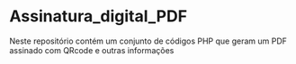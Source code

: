 # Assinatura_digital_PDF
Neste repositório contém um conjunto de códigos PHP que geram um PDF assinado com QRcode e outras informações 

